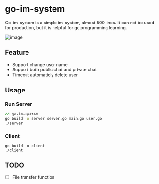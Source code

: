 # go-im-system

Go-im-system is a simple im-system, almost 500 lines. It can not be used for production, but it is helpful for go programming learning.

![image](https://user-images.githubusercontent.com/74177355/120818427-324a8980-c585-11eb-81b8-38026a8bab33.png)


## Feature

* Support change user name
* Support both public chat and private chat
* Timeout automaticly delete user

## Usage

### Run Server

 ~~~bash
cd go-im-system
go build -o server server.go main.go user.go
./server
 ~~~

### Client

~~~
go build -o client
./client
~~~

## TODO

+ [ ] File transfer function


